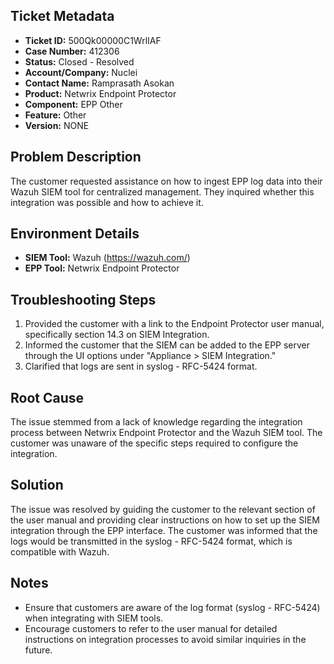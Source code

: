 ## Ticket Metadata
- **Ticket ID:** 500Qk00000C1WrlIAF
- **Case Number:** 412306
- **Status:** Closed - Resolved
- **Account/Company:** Nuclei
- **Contact Name:** Ramprasath Asokan
- **Product:** Netwrix Endpoint Protector
- **Component:** EPP Other
- **Feature:** Other
- **Version:** NONE

## Problem Description
The customer requested assistance on how to ingest EPP log data into their Wazuh SIEM tool for centralized management. They inquired whether this integration was possible and how to achieve it.

## Environment Details
- **SIEM Tool:** Wazuh (https://wazuh.com/)
- **EPP Tool:** Netwrix Endpoint Protector

## Troubleshooting Steps
1. Provided the customer with a link to the Endpoint Protector user manual, specifically section 14.3 on SIEM Integration.
2. Informed the customer that the SIEM can be added to the EPP server through the UI options under "Appliance > SIEM Integration."
3. Clarified that logs are sent in syslog - RFC-5424 format.

## Root Cause
The issue stemmed from a lack of knowledge regarding the integration process between Netwrix Endpoint Protector and the Wazuh SIEM tool. The customer was unaware of the specific steps required to configure the integration.

## Solution
The issue was resolved by guiding the customer to the relevant section of the user manual and providing clear instructions on how to set up the SIEM integration through the EPP interface. The customer was informed that the logs would be transmitted in the syslog - RFC-5424 format, which is compatible with Wazuh.

## Notes
- Ensure that customers are aware of the log format (syslog - RFC-5424) when integrating with SIEM tools.
- Encourage customers to refer to the user manual for detailed instructions on integration processes to avoid similar inquiries in the future.